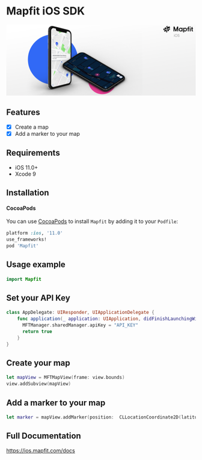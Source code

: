 
# Mapfit iOS SDK
![alt text](https://github.com/mapfit/iOS-sdk/blob/master/READMEImage.png)

## Features

- [x] Create a map
- [x] Add a marker to your map

## Requirements

- iOS 11.0+
- Xcode 9

## Installation

#### CocoaPods
You can use [CocoaPods](http://cocoapods.org/) to install `Mapfit` by adding it to your `Podfile`:

```ruby
platform :ios, '11.0'
use_frameworks!
pod 'Mapfit'
```

## Usage example

```swift
import Mapfit
```

## Set your API Key

```swift
class AppDelegate: UIResponder, UIApplicationDelegate {
    func application(_ application: UIApplication, didFinishLaunchingWithOptions launchOptions: [UIApplicationLaunchOptionsKey: Any]?) -> Bool {
      MFTManager.sharedManager.apiKey = "API_KEY"
      return true
    }
}
```


## Create your map

```swift
let mapView = MFTMapView(frame: view.bounds)
view.addSubview(mapView)
```


## Add a marker to your map

```swift
let marker = mapView.addMarker(position:  CLLocationCoordinate2D(latitude: 40.74699, longitude: -73.98742))
```
## Full Documentation

https://ios.mapfit.com/docs

